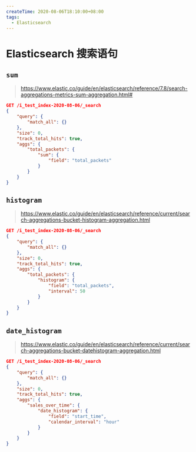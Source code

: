 ```yaml
---
createTime: 2020-08-06T18:10:00+08:00
tags:
  - Elasticsearch
---
```


# Elasticsearch 搜索语句

## `sum`

> https://www.elastic.co/guide/en/elasticsearch/reference/7.8/search-aggregations-metrics-sum-aggregation.html#

```json
GET /i_test_index-2020-08-06/_search
{
	"query": {
		"match_all": {}
	},
	"size": 0,
	"track_total_hits": true,
	"aggs": {
		"total_packets": {
			"sum": {
				"field": "total_packets"
			}
		}
	}
}
```

## `histogram`

> https://www.elastic.co/guide/en/elasticsearch/reference/current/search-aggregations-bucket-histogram-aggregation.html

```json
GET /i_test_index-2020-08-06/_search
{
	"query": {
		"match_all": {}
	},
	"size": 0,
	"track_total_hits": true,
	"aggs": {
		"total_packets": {
			"histogram": {
				"field": "total_packets",
				"interval": 50
			}
		}
	}
}
```

## `date_histogram`

> https://www.elastic.co/guide/en/elasticsearch/reference/current/search-aggregations-bucket-datehistogram-aggregation.html

```json
GET /i_test_index-2020-08-06/_search
{
	"query": {
		"match_all": {}
	},
	"size": 0,
	"track_total_hits": true,
	"aggs": {
		"sales_over_time": {
			"date_histogram": {
				"field": "start_time",
				"calendar_interval": "hour"
			}
		}
	}
}
```